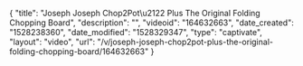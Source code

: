 {
    "title": "Joseph Joseph Chop2Pot\u2122 Plus The Original Folding Chopping Board",
    "description": "",
    "videoid": "164632663",
    "date_created": "1528238360",
    "date_modified": "1528329347",
    "type": "captivate",
    "layout": "video",
    "url": "\/v\/joseph-joseph-chop2pot-plus-the-original-folding-chopping-board\/164632663"
}